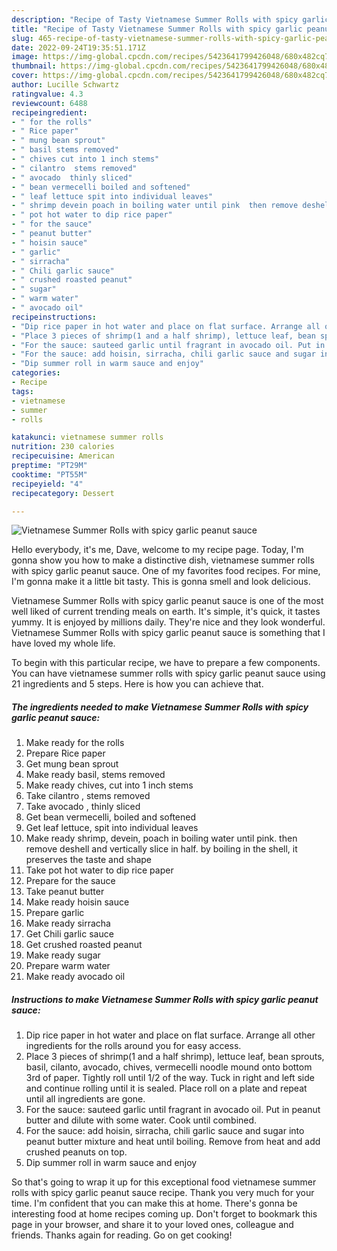```yaml
---
description: "Recipe of Tasty Vietnamese Summer Rolls with spicy garlic peanut sauce"
title: "Recipe of Tasty Vietnamese Summer Rolls with spicy garlic peanut sauce"
slug: 465-recipe-of-tasty-vietnamese-summer-rolls-with-spicy-garlic-peanut-sauce
date: 2022-09-24T19:35:51.171Z
image: https://img-global.cpcdn.com/recipes/5423641799426048/680x482cq70/vietnamese-summer-rolls-with-spicy-garlic-peanut-sauce-recipe-main-photo.jpg
thumbnail: https://img-global.cpcdn.com/recipes/5423641799426048/680x482cq70/vietnamese-summer-rolls-with-spicy-garlic-peanut-sauce-recipe-main-photo.jpg
cover: https://img-global.cpcdn.com/recipes/5423641799426048/680x482cq70/vietnamese-summer-rolls-with-spicy-garlic-peanut-sauce-recipe-main-photo.jpg
author: Lucille Schwartz
ratingvalue: 4.3
reviewcount: 6488
recipeingredient:
- " for the rolls"
- " Rice paper"
- " mung bean sprout"
- " basil stems removed"
- " chives cut into 1 inch stems"
- " cilantro  stems removed"
- " avocado  thinly sliced"
- " bean vermecelli boiled and softened"
- " leaf lettuce spit into individual leaves"
- " shrimp devein poach in boiling water until pink  then remove deshell and vertically slice in half by boiling in the shell it preserves the taste and shape"
- " pot hot water to dip rice paper"
- " for the sauce"
- " peanut butter"
- " hoisin sauce"
- " garlic"
- " sirracha"
- " Chili garlic sauce"
- " crushed roasted peanut"
- " sugar"
- " warm water"
- " avocado oil"
recipeinstructions:
- "Dip rice paper in hot water and place on flat surface. Arrange all other ingredients for the rolls around you for easy access."
- "Place 3 pieces of shrimp(1 and a half shrimp), lettuce leaf, bean sprouts, basil, cilanto, avocado, chives, vermecelli noodle mound onto bottom 3rd of paper. Tightly roll until 1/2 of the way. Tuck in right and left side and continue rolling until it is sealed. Place roll on a plate and repeat until all ingredients are gone."
- "For the sauce: sauteed garlic until fragrant in avocado oil. Put in peanut butter and dilute with some water. Cook until combined."
- "For the sauce: add hoisin, sirracha, chili garlic sauce and sugar into peanut butter mixture and heat until boiling. Remove from heat and add crushed peanuts on top."
- "Dip summer roll in warm sauce and enjoy"
categories:
- Recipe
tags:
- vietnamese
- summer
- rolls

katakunci: vietnamese summer rolls 
nutrition: 230 calories
recipecuisine: American
preptime: "PT29M"
cooktime: "PT55M"
recipeyield: "4"
recipecategory: Dessert

---
```



![Vietnamese Summer Rolls with spicy garlic peanut sauce](https://img-global.cpcdn.com/recipes/5423641799426048/680x482cq70/vietnamese-summer-rolls-with-spicy-garlic-peanut-sauce-recipe-main-photo.jpg)

Hello everybody, it's me, Dave, welcome to my recipe page. Today, I'm gonna show you how to make a distinctive dish, vietnamese summer rolls with spicy garlic peanut sauce. One of my favorites food recipes. For mine, I'm gonna make it a little bit tasty. This is gonna smell and look delicious.

Vietnamese Summer Rolls with spicy garlic peanut sauce is one of the most well liked of current trending meals on earth. It's simple, it's quick, it tastes yummy. It is enjoyed by millions daily. They're nice and they look wonderful. Vietnamese Summer Rolls with spicy garlic peanut sauce is something that I have loved my whole life.




To begin with this particular recipe, we have to prepare a few components. You can have vietnamese summer rolls with spicy garlic peanut sauce using 21 ingredients and 5 steps. Here is how you can achieve that.

<!--inarticleads1-->

##### The ingredients needed to make Vietnamese Summer Rolls with spicy garlic peanut sauce:

1. Make ready  for the rolls
1. Prepare  Rice paper
1. Get  mung bean sprout
1. Make ready  basil, stems removed
1. Make ready  chives, cut into 1 inch stems
1. Take  cilantro , stems removed
1. Take  avocado , thinly sliced
1. Get  bean vermecelli, boiled and softened
1. Get  leaf lettuce, spit into individual leaves
1. Make ready  shrimp, devein, poach in boiling water until pink.  then remove deshell and vertically slice in half. by boiling in the shell, it preserves the taste and shape
1. Take  pot hot water to dip rice paper
1. Prepare  for the sauce
1. Take  peanut butter
1. Make ready  hoisin sauce
1. Prepare  garlic
1. Make ready  sirracha
1. Get  Chili garlic sauce
1. Get  crushed roasted peanut
1. Make ready  sugar
1. Prepare  warm water
1. Make ready  avocado oil




<!--inarticleads2-->

##### Instructions to make Vietnamese Summer Rolls with spicy garlic peanut sauce:

1. Dip rice paper in hot water and place on flat surface. Arrange all other ingredients for the rolls around you for easy access.
1. Place 3 pieces of shrimp(1 and a half shrimp), lettuce leaf, bean sprouts, basil, cilanto, avocado, chives, vermecelli noodle mound onto bottom 3rd of paper. Tightly roll until 1/2 of the way. Tuck in right and left side and continue rolling until it is sealed. Place roll on a plate and repeat until all ingredients are gone.
1. For the sauce: sauteed garlic until fragrant in avocado oil. Put in peanut butter and dilute with some water. Cook until combined.
1. For the sauce: add hoisin, sirracha, chili garlic sauce and sugar into peanut butter mixture and heat until boiling. Remove from heat and add crushed peanuts on top.
1. Dip summer roll in warm sauce and enjoy




So that's going to wrap it up for this exceptional food vietnamese summer rolls with spicy garlic peanut sauce recipe. Thank you very much for your time. I'm confident that you can make this at home. There's gonna be interesting food at home recipes coming up. Don't forget to bookmark this page in your browser, and share it to your loved ones, colleague and friends. Thanks again for reading. Go on get cooking!
